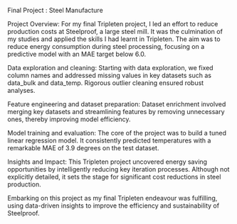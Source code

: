 Final Project : Steel Manufacture

Project Overview:
For my final Tripleten project, I led an effort to reduce production costs at Steelproof, a large steel mill. It was the culmination of my studies and applied the skills I had learnt in Tripleten. The aim was to reduce energy consumption during steel processing, focusing on a predictive model with an MAE target below 6.0.

Data exploration and cleaning:
Starting with data exploration, we fixed column names and addressed missing values in key datasets such as data_bulk and data_temp. Rigorous outlier cleaning ensured robust analyses.

Feature engineering and dataset preparation:
Dataset enrichment involved merging key datasets and streamlining features by removing unnecessary ones, thereby improving model efficiency.

Model training and evaluation:
The core of the project was to build a tuned linear regression model. It consistently predicted temperatures with a remarkable MAE of 3.9 degrees on the test dataset.

Insights and Impact:
This Tripleten project uncovered energy saving opportunities by intelligently reducing key iteration processes. Although not explicitly detailed, it sets the stage for significant cost reductions in steel production.

Embarking on this project as my final Tripleten endeavour was fulfilling, using data-driven insights to improve the efficiency and sustainability of Steelproof.
